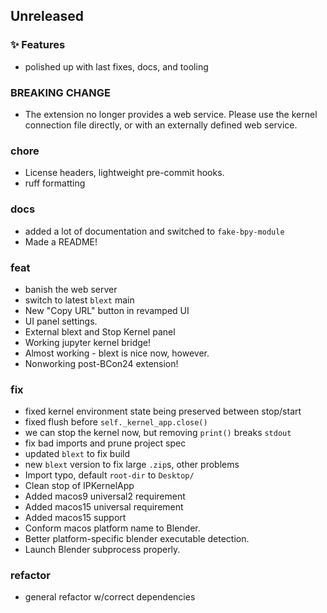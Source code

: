 ## Unreleased

### ✨ Features

- polished up with last fixes, docs, and tooling

### BREAKING CHANGE

- The extension no longer provides a web service. Please use the kernel connection file directly, or with an externally defined web service.

### chore

- License headers, lightweight pre-commit hooks.
- ruff formatting

### docs

- added a lot of documentation and switched to `fake-bpy-module`
- Made a README!

### feat

- banish the web server
- switch to latest `blext` main
- New "Copy URL" button in revamped UI
- UI panel settings.
- External blext and Stop Kernel panel
- Working jupyter kernel bridge!
- Almost working - blext is nice now, however.
- Nonworking post-BCon24 extension!

### fix

- fixed kernel environment state being preserved between stop/start
- fixed flush before `self._kernel_app.close()`
- we can stop the kernel now, but removing `print()` breaks `stdout`
- fix bad imports and prune project spec
- updated `blext` to fix build
- new `blext` version to fix large `.zip`s, other problems
- Import typo, default `root-dir` to `Desktop/`
- Clean stop of IPKernelApp
- Added macos9 universal2 requirement
- Added macos15 universal requirement
- Added macos15 support
- Conform macos platform name to Blender.
- Better platform-specific blender executable detection.
- Launch Blender subprocess properly.

### refactor

- general refactor w/correct dependencies
